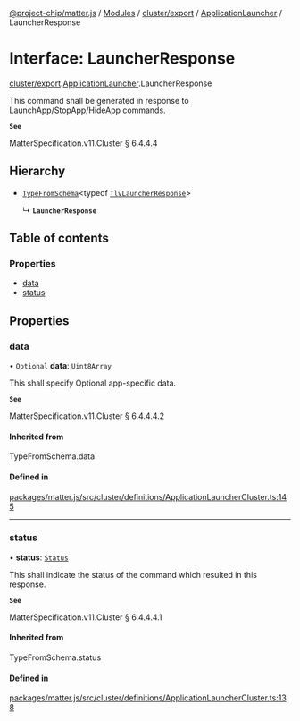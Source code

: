 [@project-chip/matter.js](../README.md) / [Modules](../modules.md) / [cluster/export](../modules/cluster_export.md) / [ApplicationLauncher](../modules/cluster_export.ApplicationLauncher.md) / LauncherResponse

# Interface: LauncherResponse

[cluster/export](../modules/cluster_export.md).[ApplicationLauncher](../modules/cluster_export.ApplicationLauncher.md).LauncherResponse

This command shall be generated in response to LaunchApp/StopApp/HideApp commands.

**`See`**

MatterSpecification.v11.Cluster § 6.4.4.4

## Hierarchy

- [`TypeFromSchema`](../modules/tlv_export.md#typefromschema)\<typeof [`TlvLauncherResponse`](../modules/cluster_export.ApplicationLauncher.md#tlvlauncherresponse)\>

  ↳ **`LauncherResponse`**

## Table of contents

### Properties

- [data](cluster_export.ApplicationLauncher.LauncherResponse.md#data)
- [status](cluster_export.ApplicationLauncher.LauncherResponse.md#status)

## Properties

### data

• `Optional` **data**: `Uint8Array`

This shall specify Optional app-specific data.

**`See`**

MatterSpecification.v11.Cluster § 6.4.4.4.2

#### Inherited from

TypeFromSchema.data

#### Defined in

[packages/matter.js/src/cluster/definitions/ApplicationLauncherCluster.ts:145](https://github.com/project-chip/matter.js/blob/2d9f2165d2672864fda3496a6d0d5f93597f82c6/packages/matter.js/src/cluster/definitions/ApplicationLauncherCluster.ts#L145)

___

### status

• **status**: [`Status`](../enums/cluster_export.ApplicationLauncher.Status.md)

This shall indicate the status of the command which resulted in this response.

**`See`**

MatterSpecification.v11.Cluster § 6.4.4.4.1

#### Inherited from

TypeFromSchema.status

#### Defined in

[packages/matter.js/src/cluster/definitions/ApplicationLauncherCluster.ts:138](https://github.com/project-chip/matter.js/blob/2d9f2165d2672864fda3496a6d0d5f93597f82c6/packages/matter.js/src/cluster/definitions/ApplicationLauncherCluster.ts#L138)
